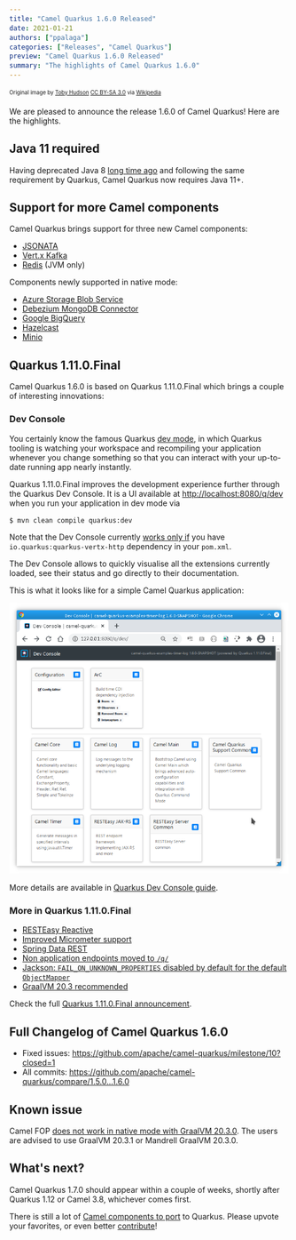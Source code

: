 ```yaml
---
title: "Camel Quarkus 1.6.0 Released"
date: 2021-01-21
authors: ["ppalaga"]
categories: ["Releases", "Camel Quarkus"]
preview: "Camel Quarkus 1.6.0 Released"
summary: "The highlights of Camel Quarkus 1.6.0"
---
```


<sub><sup>Original image by <a href="https://commons.wikimedia.org/wiki/User:99of9">Toby Hudson</a> <a href="https://creativecommons.org/licenses/by-sa/3.0">CC BY-SA 3.0</a> via <a href="https://en.wikipedia.org/wiki/Camel_racing#/media/File:CamelRacingCamelCup2009Heat.JPG">Wikipedia</a></sup></sub>

We are pleased to announce the release 1.6.0 of Camel Quarkus! Here are the highlights.

## Java 11 required

Having deprecated Java 8 [long time ago](/blog/2020/04/Camel-Quarkus-release-1.0.0-M7/) and
following the same requirement by Quarkus, Camel Quarkus now requires Java 11+.

## Support for more Camel components

Camel Quarkus brings support for three new Camel components:

* [JSONATA](/camel-quarkus/latest/reference/extensions/jsonata.html)
* [Vert.x Kafka](/camel-quarkus/latest/reference/extensions/vertx-kafka.html)
* [Redis](/camel-quarkus/latest/reference/extensions/redis.html) (JVM only)

Components newly supported in native mode:

* [Azure Storage Blob Service](/camel-quarkus/latest/reference/extensions/azure-storage-blob.html)
* [Debezium MongoDB Connector](/camel-quarkus/latest/reference/extensions/debezium-mongodb.html)
* [Google BigQuery](/camel-quarkus/latest/reference/extensions/google-bigquery.html)
* [Hazelcast](/camel-quarkus/latest/reference/extensions/hazelcast.html)
* [Minio](/camel-quarkus/latest/reference/extensions/minio.html)

## Quarkus 1.11.0.Final

Camel Quarkus 1.6.0 is based on Quarkus 1.11.0.Final which brings a couple of interesting innovations:

### Dev Console

You certainly know the famous Quarkus [dev mode](https://quarkus.io/guides/getting-started#development-mode), in which
Quarkus tooling is watching your workspace and recompiling your application whenever you change something so that you
can interact with your up-to-date running app nearly instantly.

Quarkus 1.11.0.Final improves the development experience further through the Quarkus Dev Console. It is a UI available
at [http://localhost:8080/q/dev](http://localhost:8080/q/dev) when you run your application in dev mode via

```sh
$ mvn clean compile quarkus:dev
```

Note that the Dev Console currently [works only if](https://github.com/quarkusio/quarkus/issues/14471) you have
`io.quarkus:quarkus-vertx-http` dependency in your `pom.xml`.

The Dev Console allows to quickly visualise all the extensions currently loaded, see their status and go directly to
their documentation.

This is what it looks like for a simple Camel Quarkus application:

![Quarkus Dev Console for a simple Camel Quarkus application](./quarkus-dev-console.png)

More details are available in [Quarkus Dev Console guide](https://quarkus.io/guides/dev-ui).

### More in Quarkus 1.11.0.Final

* [RESTEasy Reactive](https://quarkus.io/blog/quarkus-1-11-0-final-released/#resteasy-reactive)
* [Improved Micrometer support](https://quarkus.io/blog/quarkus-1-11-0-final-released/#improved-micrometer-support)
* [Spring Data REST](https://quarkus.io/blog/quarkus-1-11-0-final-released/#spring-data-rest)
* [Non application endpoints moved to `/q/`](https://quarkus.io/blog/quarkus-1-11-0-final-released/#non-application-endpoints-moved-to-q)
* [Jackson: `FAIL_ON_UNKNOWN_PROPERTIES` disabled by default for the default `ObjectMapper`](https://quarkus.io/blog/quarkus-1-11-0-final-released/#jackson)
* [GraalVM 20.3 recommended](https://quarkus.io/blog/quarkus-1-11-0-final-released/#graalvm-20-3)

Check the full [Quarkus 1.11.0.Final announcement](https://quarkus.io/blog/quarkus-1-11-0-final-released/).

## Full Changelog of Camel Quarkus 1.6.0

* Fixed issues: https://github.com/apache/camel-quarkus/milestone/10?closed=1
* All commits: https://github.com/apache/camel-quarkus/compare/1.5.0...1.6.0

## Known issue

Camel FOP [does not work in native mode with GraalVM 20.3.0](https://github.com/apache/camel-quarkus/issues/2113). The
users are advised to use GraalVM 20.3.1 or Mandrell GraalVM 20.3.0.

## What's next?

Camel Quarkus 1.7.0 should appear within a couple of weeks, shortly after Quarkus 1.12 or Camel 3.8, whichever comes first.

There is still a lot of [Camel components to port](https://github.com/apache/camel-quarkus/issues?q=is%3Aissue+is%3Aopen+label%3Aextension) to Quarkus.
Please upvote your favorites, or even better [contribute](/camel-quarkus/latest/contributor-guide/index.html)!
